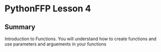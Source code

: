 # PythonFFP Lesson 4

Summary
---
Introduction to Functions. You will understand how to create functions and use parameters and arguements in your functions

